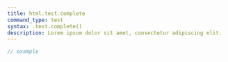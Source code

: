 ```yaml
---
title: html.test.complete
command_type: test
syntax: .test.complete()
description: Lorem ipsum dolor sit amet, consectetur adipiscing elit.
---
```


```javascript
// example
```